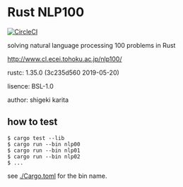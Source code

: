 # Rust NLP100

[![CircleCI](https://circleci.com/gh/ShigekiKarita/rust_nlp100.svg?style=svg)](https://circleci.com/gh/ShigekiKarita/rust_nlp100)

solving natural language processing 100 problems in Rust

http://www.cl.ecei.tohoku.ac.jp/nlp100/

rustc: 1.35.0 (3c235d560 2019-05-20)

lisence: BSL-1.0

author: shigeki karita


## how to test

```
$ cargo test --lib
$ cargo run --bin nlp00
$ cargo run --bin nlp01
$ cargo run --bin nlp02
$ ...
```

see [./Cargo.toml](./Cargo.toml) for the bin name.
